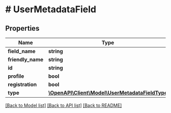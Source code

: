 # # UserMetadataField

## Properties

Name | Type | Description | Notes
------------ | ------------- | ------------- | -------------
**field_name** | **string** |  |
**friendly_name** | **string** |  |
**id** | **string** |  |
**profile** | **bool** |  |
**registration** | **bool** |  |
**type** | [**\OpenAPI\Client\Model\UserMetadataFieldType**](UserMetadataFieldType.md) |  |

[[Back to Model list]](../../README.md#models) [[Back to API list]](../../README.md#endpoints) [[Back to README]](../../README.md)
